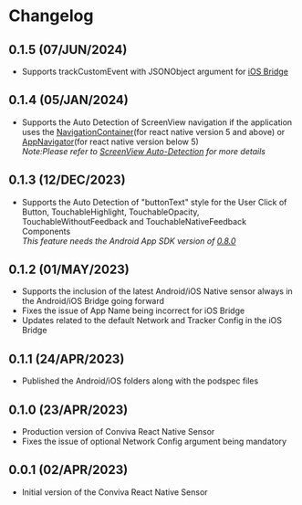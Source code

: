 
# Changelog

## 0.1.5 (07/JUN/2024)
- Supports trackCustomEvent with JSONObject argument for [iOS Bridge](https://github.com/Conviva/conviva-ios-appanalytics)

## 0.1.4 (05/JAN/2024)
- Supports the Auto Detection of ScreenView navigation if the application uses the [NavigationContainer](https://reactnavigation.org/docs/5.x/hello-react-navigation)(for react native version 5 and above) or [AppNavigator](https://reactnavigation.org/docs/4.x/hello-react-navigation)(for react native version below 5)<br>
 *Note:Please refer to [ScreenView Auto-Detection](https://github.com/Conviva/conviva-react-native-appanalytics?tab=readme-ov-file#auto-detect-screenview-events-for-tracking-screen-navigation) for more details*
  
## 0.1.3 (12/DEC/2023)
* Supports the Auto Detection of "buttonText" style for the User Click of Button, TouchableHighlight, TouchableOpacity, TouchableWithoutFeedback and TouchableNativeFeedback Components<br>
*This feature needs the Android App SDK version of [0.8.0](https://github.com/Conviva/conviva-android-appanalytics)*

## 0.1.2 (01/MAY/2023)
* Supports the inclusion of the latest Android/iOS Native sensor always in the Android/iOS Bridge going forward
* Fixes the issue of App Name being incorrect for iOS Bridge
* Updates related to the default Network and Tracker Config in the iOS Bridge

## 0.1.1 (24/APR/2023)
* Published the Android/iOS folders along with the podspec files

## 0.1.0 (23/APR/2023)
* Production version of Conviva React Native Sensor
* Fixes the issue of optional Network Config argument being mandatory

## 0.0.1 (02/APR/2023)
* Initial version of the Conviva React Native Sensor

